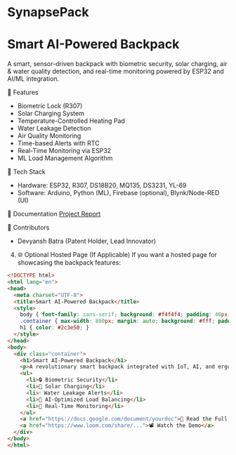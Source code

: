 # SynapsePack
# Smart AI-Powered Backpack

A smart, sensor-driven backpack with biometric security, solar charging, air & water quality detection, and real-time monitoring powered by ESP32 and AI/ML integration.

🔧 Features
- Biometric Lock (R307)
- Solar Charging System
- Temperature-Controlled Heating Pad
- Water Leakage Detection
- Air Quality Monitoring
- Time-based Alerts with RTC
- Real-Time Monitoring via ESP32
- ML Load Management Algorithm

 🧠 Tech Stack
- Hardware: ESP32, R307, DS18B20, MQ135, DS3231, YL-69
- Software: Arduino, Python (ML), Firebase (optional), Blynk/Node-RED (UI)

 📄 Documentation
[Project Report](https://docs.google.com/document/d/1Hm7co1mO9br5cQ1WapsevrLvAEdVxJzEsqJ8arcztU8/edit?usp=sharing)

 🧠 Contributors
- Devyansh Batra (Patent Holder, Lead Innovator)

4. 🌐 Optional Hosted Page (If Applicable)
If you want a hosted page for showcasing the backpack features:


```html
<!DOCTYPE html>
<html lang="en">
<head>
  <meta charset="UTF-8">
  <title>Smart AI-Powered Backpack</title>
  <style>
    body { font-family: sans-serif; background: #f4f4f4; padding: 40px; }
    .container { max-width: 800px; margin: auto; background: #fff; padding: 20px; border-radius: 10px; }
    h1 { color: #2c3e50; }
  </style>
</head>
<body>
  <div class="container">
    <h1>Smart AI-Powered Backpack</h1>
    <p>A revolutionary smart backpack integrated with IoT, AI, and ergonomic design.</p>
    <ul>
      <li>🔒 Biometric Security</li>
      <li>🔋 Solar Charging</li>
      <li>💧 Water Leakage Alerts</li>
      <li>🧠 AI-Optimized Load Balancing</li>
      <li>📡 Real-Time Monitoring</li>
    </ul>
    <a href="https://docs.google.com/document/yourdoc">📄 Read the Full Report</a><br>
    <a href="https://www.loom.com/share/...">📽️ Watch the Demo</a>
  </div>
</body>
</html>

